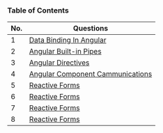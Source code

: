 ### Table of Contents

| No. | Questions |
|---- | ---------
|1| [Data Binding In Angular](https://github.com/muhammedjamsheer/Angular/blob/master/databinding.md)
|2| [Angular Built-in Pipes](https://github.com/muhammedjamsheer/Angular/blob/master/pipes.md)
|3| [Angular Directives](https://github.com/muhammedjamsheer/Angular/blob/master/directives.md)
|4| [Angular Component Cammunications](https://github.com/muhammedjamsheer/Angular/blob/master/componentcammunications.md)
|5| [Reactive Forms](https://github.com/muhammedjamsheer/Angular/blob/master/viewchild.md)
|6| [Reactive Forms](https://github.com/muhammedjamsheer/Angular/blob/master/contentchild.md)
|7| [Reactive Forms](https://github.com/muhammedjamsheer/Angular/blob/master/lifecyclehooks.md)
|8| [Reactive Forms](https://github.com/muhammedjamsheer/Angular/blob/master/reactiveforms.md)
